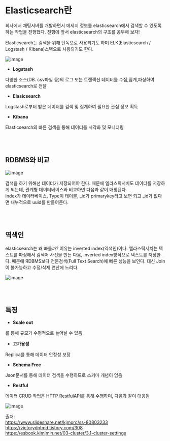 # Elasticsearch란

회사에서 채팅서버를 개발하면서 메세지 정보를 elasticsearch에서 검색할 수 있도록 하는 작업을 진행했다. 
진행에 앞서 elasticsearch의 구조를 공부해 보자!

Elasticsearch는 검색을 위해 단독으로 사용되기도 하며 ELK(Elasticsearch / Logstash / Kibana)스택으로 사용되기도 한다. 

![image](https://user-images.githubusercontent.com/45115557/204536678-8e17b4a2-0332-4183-958c-ac673be76c35.png)


* **Logstash**

다양한 소스(DB. csv파일 등)의 로그 또는 트랜잭션 데이터를 수집,집계,파싱하여 elasticsearch로 전달

* **Elasicsearch**

Logstash로부터 받은 데이터를 검색 및 집계하여 필요한 관심 정보 획득

* **Kibana**

Elasticsearch의 빠른 검색을 통해 데이터를 시각화 및 모니터링

</br></br>

## RDBMS와 비교

![image](https://user-images.githubusercontent.com/45115557/204537397-3d0c6f4d-8e4b-4c02-a5f9-a47e015a7682.png)

검색을 하기 위해선 데이터가 저장되어야 한다. 때문에 엘라스틱서치도 데이터를 저장하게 되는데, 관계형 데이터베이스와 비교하면 다음과 같이 매핑된다.    
Index가 데이터베이스, Type이 테이블, _id가 primarykey라고 보면 되고 _id가 없다면 내부적으로 uuid를 만들어준다. 

</br></br>

## 역색인

elasticsearch는 왜 빠를까? 이유는 inverted index(역색인)이다. 
엘라스틱서치는 텍스트를 파싱해서 검색어 사전을 만든 다음, inverted index방식으로 텍스트를 저장한다. 때문에 RDBMS보다 전문검색(Full Text Search)에 빠른 성능을 보인다. 대신 Join이 불가능하고 수정/삭제 연산에 느리다. 

![image](https://user-images.githubusercontent.com/45115557/204538519-2661fde4-4729-4b30-811b-7f67bada808f.png)

</br></br>

## 특징

* **Scale out**

를 통해 규모가 수평적으로 늘어날 수 있음

* **고가용성**

Replica를 통해 데이터 안정성 보장

* **Schema Free**

Json문서를 통해 데이터 검색을 수행하므로 스키마 개념이 없음

* **Restful**

데이터 CRUD 작업은 HTTP RestfulAPI를 통해 수행하며, 다음과 같이 대응됨

![image](https://user-images.githubusercontent.com/45115557/204546227-fd344fe9-c8e4-40b4-ac10-94a67f0bf6ea.png)



 
출처:   
https://www.slideshare.net/kjmorc/ss-80803233   
https://victorydntmd.tistory.com/308   
https://esbook.kimjmin.net/03-cluster/3.1-cluster-settings

